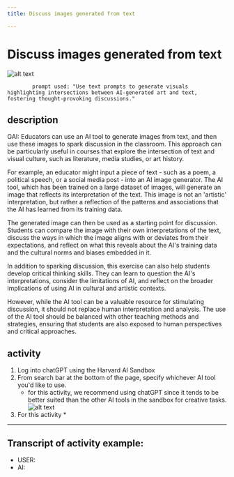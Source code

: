 ```yaml
---
title: Discuss images generated from text

---
```


# Discuss images generated from text

![alt text](https://files.slack.com/files-pri/T0HTW3H0V-F060HL16MD4/oue_003.png?pub_secret=a019e29779)

            prompt used: "Use text prompts to generate visuals highlighting intersections between AI-generated art and text, fostering thought-provoking discussions."
            
## description
GAI: Educators can use an AI tool to generate images from text, and then use these images to spark discussion in the classroom. This approach can be particularly useful in courses that explore the intersection of text and visual culture, such as literature, media studies, or art history.

For example, an educator might input a piece of text - such as a poem, a political speech, or a social media post - into an AI image generator. The AI tool, which has been trained on a large dataset of images, will generate an image that reflects its interpretation of the text. This image is not an 'artistic' interpretation, but rather a reflection of the patterns and associations that the AI has learned from its training data.

The generated image can then be used as a starting point for discussion. Students can compare the image with their own interpretations of the text, discuss the ways in which the image aligns with or deviates from their expectations, and reflect on what this reveals about the AI's training data and the cultural norms and biases embedded in it.

In addition to sparking discussion, this exercise can also help students develop critical thinking skills. They can learn to question the AI's interpretations, consider the limitations of AI, and reflect on the broader implications of using AI in cultural and artistic contexts.

However, while the AI tool can be a valuable resource for stimulating discussion, it should not replace human interpretation and analysis. The use of the AI tool should be balanced with other teaching methods and strategies, ensuring that students are also exposed to human perspectives and critical approaches.

## activity
1. Log into chatGPT using the Harvard AI Sandbox
2. From search bar at the bottom of the page, specify whichever AI tool you'd like to use.
    * for this activity, we recommend using chatGPT since it tends to be better suited than the other AI tools in the sandbox for creative tasks.
![alt text](https://files.slack.com/files-pri/T0HTW3H0V-F0612HG51ND/video_to_gif__6_..gif?pub_secret=4e1c91c9ce)
3. For this activity
    * 

---

## Transcript of activity example:

* USER:
* AI: 
